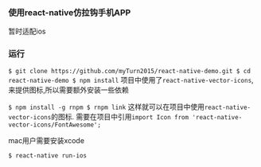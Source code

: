 ### 使用react-native仿拉钩手机APP
暂时适配ios

### 运行
`
$ git clone https://github.com/myTurn2015/react-native-demo.git
$ cd react-native-demo
$ npm install
`
项目中使用了`react-native-vector-icons`,来提供图标,所以需要额外安装一些依赖

`
$ npm install -g rnpm
$ rnpm link
`
这样就可以在项目中使用`react-native-vector-icons`的图标.
需要在项目中引用`import Icon from 'react-native-vector-icons/FontAwesome';`

mac用户需要安装xcode

`
$ react-native run-ios
`
